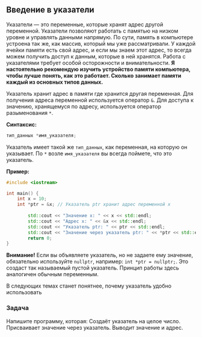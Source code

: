 ﻿## Введение в указатели

Указатели — это переменные, которые хранят адрес другой переменной. Указатели позволяют работать с памятью на низком уровне и управлять данными напрямую.
По сути, память в компьютере устроена так же, как массив, который мы уже рассматривали. У каждой ячейки памяти есть свой адрес, и если мы знаем этот адрес, то всегда можем получить доступ к данным, которые в ней хранятся.
Работа с указателями требует особой осторожности и внимательности. **Я настоятельно рекомендую изучить устройство памяти компьютера, чтобы лучше понять, как это работает. Сколько занимает памяти каждый из основных типов данных.**

Указатель хранит адрес в памяти где хранится другая переменная. Для получения адреса переменной используется оператор `&`. Для доступа к значению, хранящемуся по адресу, используется оператор разыменования `*`.

**Синтаксис:**
```cpp
тип_данных *имя_указателя;
```

Указатель имеет такой же `тип_данных`, как переменная, на которую он указывает.
По `*` возле `имя_указателя` вы всегда поймете, что это указатель.

**Пример:**
```cpp
#include <iostream>

int main() {
    int x = 10;
    int *ptr = &x; // Указатель ptr хранит адрес переменной x
    
        std::cout << "Значение x: " << x << std::endl;
        std::cout << "Адрес x: " << &x << std::endl;
        std::cout << "Указатель ptr: " << ptr << std::endl;
        std::cout << "Значение через указатель ptr: " << *ptr << std::endl; // Разыменование
        return 0;
}
```

**Внимание!** Если вы объявляете указатель, но не задаете ему значение, обязательно используйте `nullptr`, например: `int *ptr = nullptr;`. Это создаст так называемый пустой указатель. Принцип работы здесь аналогичен обычным переменным.

В следующих темах станет понятнее, почему указатель удобно использовать

### Задача
Напишите программу, которая: Создаёт указатель на целое число. Присваивает значение через указатель. Выводит значение и адрес.